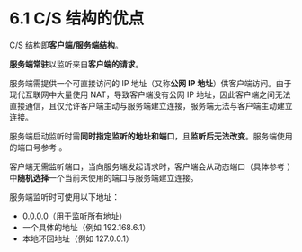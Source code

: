 # 6.1 C/S 结构的优点

C/S 结构即**客户端/服务端结构**。

**服务端常驻**以监听来自**客户端的请求**。

服务端需提供一个可直接访问的 IP 地址（又称**公网 IP 地址**）供客户端访问。由于现代互联网中大量使用 NAT，导致客户端没有公网 IP 地址，因此客户端之间无法直接通信，且仅允许客户端主动与服务端建立连接，服务端无法与客户端主动建立连接。

服务端启动监听时需**同时指定监听的地址和端口**，且**监听后无法改变**。服务端使用的端口号参考 [](network-05-01.md)。

客户端无需监听端口，当向服务端发起请求时，客户端会从动态端口（具体参考 [](network-05-01.md)）中**随机选择**一个当前未使用的端口与服务端建立连接。

服务端监听时可使用以下地址：

+ 0.0.0.0（用于监听所有地址）
+ 一个具体的地址（例如 192.168.6.1）
+ 本地环回地址（例如 127.0.0.1）